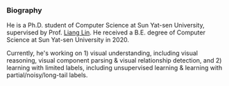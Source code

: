 ### Biography

He is a Ph.D. student of Computer Science at Sun Yat-sen University, supervised by Prof. [Liang Lin](http://www.linliang.net/). He received a B.E. degree of Computer Science at Sun Yat-sen University in 2020. 

Currently, he's working on 1) visual understanding, including visual reasoning, visual component parsing & visual relationship detection, and 2) learning with limited labels, including unsupervised learning & learning with partial/noisy/long-tail labels.


<a href="https://www.zhihu.com/people/putao537"><img src="https://img.shields.io/badge/知乎-blue" alt=""></a> <a href="https://twitter.com/P37109952"><img src="https://img.shields.io/badge/Twitter-blue" alt=""></a> <a href="https://wx.zsxq.com/dweb2/index/group/15288888851422"><img src="https://img.shields.io/badge/知识星球-green" alt=""></a>
